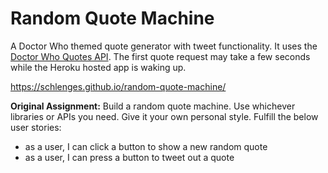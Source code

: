 # Random Quote Machine
A Doctor Who themed quote generator with tweet functionality. It uses the [Doctor Who Quotes API](https://github.com/Schlenges/doctor-who-quote-api). The first quote request may take a few seconds while the Heroku hosted app is waking up.

https://schlenges.github.io/random-quote-machine/

**Original Assignment:** Build a random quote machine. Use whichever libraries or APIs you need. Give it your own personal style. Fulfill the below user stories:

- as a user, I can click a button to show a new random quote
- as a user, I can press a button to tweet out a quote
